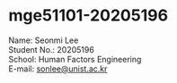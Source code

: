 # mge51101-20205196
Name: Seonmi Lee  
Student No.: 20205196  
School: Human Factors Engineering  
E-mail: sonlee@unist.ac.kr  
